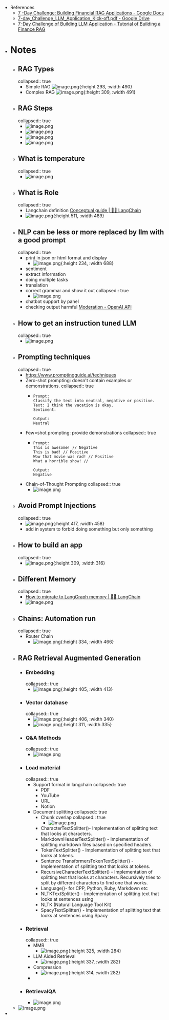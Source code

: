 - References
	- [7 -Day Challenge: Building Financial RAG Applications - Google Docs](https://docs.google.com/document/d/1l_ac__ZcPfBRCouDbXp6tWuOkWr3xZHz-omkcuLvj-8/edit?tab=t.0#heading=h.amts8o5sbb4h)
	- [7-day_Challenge_LLM_Application_Kick-off.pdf - Google Drive](https://drive.google.com/file/d/1CcgYUM-5O-qw61aDX2rYR-2YJSsm-XS6/view)
	- [7-Day Challenge of Building LLM Application -  Tutorial of Building a Finance RAG](https://www.youtube.com/watch?v=9nsas7HvT90&list=PLutB-DANVpnRCiUXGHGSF0B6JI46ZxwgR&index=2)
- # Notes
	- ## RAG Types
	  collapsed:: true
		- Simple RAG
		  ![image.png](../assets/image_1736231981098_0.png){:height 293, :width 490}
		- Complex RAG
		  ![image.png](../assets/image_1736232015662_0.png){:height 309, :width 491}
	- ## RAG Steps
	  collapsed:: true
		- ![image.png](../assets/image_1736232075114_0.png)
		- ![image.png](../assets/image_1736232088060_0.png)
		- ![image.png](../assets/image_1736232104000_0.png)
		- ![image.png](../assets/image_1736232113318_0.png)
	- ## What is temperature
	  collapsed:: true
		- ![image.png](../assets/image_1737011428763_0.png)
	- ## What is Role
	  collapsed:: true
		- Langchain definition [Conceptual guide | 🦜️🔗 LangChain](https://python.langchain.com/v0.2/docs/concepts/#messages)
		- ![image.png](../assets/image_1737011633007_0.png){:height 511, :width 489}
	- ## NLP can be less or more replaced by llm with a good prompt
	  collapsed:: true
		- print in json or html format and display
			- ![image.png](../assets/image_1737011159753_0.png){:height 234, :width 688}
		- sentiment
		- extract information
		- doing multiple tasks
		- translation
		- correct grammar and show it out
		  collapsed:: true
			- ![image.png](../assets/image_1737011193732_0.png)
		- chatbot support by panel
		- checking output harmful  [Moderation - OpenAI API](https://platform.openai.com/docs/guides/moderation)
	- ## How to get an instruction tuned LLM
	  collapsed:: true
		- ![image.png](../assets/image_1737014712140_0.png)
	- ## Prompting techniques
	  collapsed:: true
		- https://www.promptingguide.ai/techniques
		- Zero-shot prompting: doesn't contain examples or demonstrations.
		  collapsed:: true
			- ```
			  Prompt:
			  Classify the text into neutral, negative or positive. 
			  Text: I think the vacation is okay.
			  Sentiment:
			  
			  Output:
			  Neutral
			  ```
		- Few=shot prompting: provide demonstrations
		  collapsed:: true
			- ```
			  Prompt:
			  This is awesome! // Negative
			  This is bad! // Positive
			  Wow that movie was rad! // Positive
			  What a horrible show! //
			  
			  Output:
			  Negative
			  ```
		- Chain-of-Thought Prompting
		  collapsed:: true
			- ![image.png](../assets/image_1737014582786_0.png)
	- ## Avoid Prompt Injections
	  collapsed:: true
		- ![image.png](../assets/image_1737015942872_0.png){:height 417, :width 458}
		- add in system to forbid doing something but only something
	- ## How to build an app
	  collapsed:: true
		- ![image.png](../assets/image_1737019853178_0.png){:height 309, :width 316}
	- ## Different Memory
	  collapsed:: true
		- [How to migrate to LangGraph memory | 🦜️🔗 LangChain](https://python.langchain.com/docs/versions/migrating_memory/)
		- ![image.png](../assets/image_1737121972408_0.png)
	- ## Chains: Automation run
	  collapsed:: true
		- Router Chain
			- ![image.png](../assets/image_1737121784682_0.png){:height 334, :width 466}
	- ## RAG Retrieval Augmented Generation
		- ### Embedding
		  collapsed:: true
			- ![image.png](../assets/image_1737122882602_0.png){:height 405, :width 413}
		- ### Vector database
		  collapsed:: true
			- ![image.png](../assets/image_1737122936433_0.png){:height 406, :width 340}
			- ![image.png](../assets/image_1737122955723_0.png){:height 311, :width 335}
		- ### Q&A Methods
		  collapsed:: true
			- ![image.png](../assets/image_1737123359880_0.png)
		- ### Load material
		  collapsed:: true
			- Support format in langchain
			  collapsed:: true
				- PDF
				- YouTube
				- URL
				- Notion
			- Document splitting
			  collapsed:: true
				- Chunk overlap
				  collapsed:: true
					- ![image.png](../assets/image_1737191511602_0.png)
				- CharacterTextSplitter()- Implementation of splitting text that looks at characters.
				- MarkdownHeaderTextSplitter() - Implementation of splitting markdown files based on specified headers.
				- TokenTextSplitter() - Implementation of splitting text that looks at tokens.
				- Sentence TransformersTokenTextSplitter() - Implementation of splitting text that looks at tokens.
				- RecursiveCharacterTextSplitter() - Implementation of splitting text that looks at characters. Recursively tries to split by different characters to find one that works.
				- Language()- for CPP, Python, Ruby, Markdown etc
				- NLTKTextSplitter() - Implementation of splitting text that looks at sentences using
				- NLTK (Natural Language Tool Kit)
				- SpacyTextSplitter() - Implementation of splitting text that looks at sentences using Spacy
		- ### Retrieval
		  collapsed:: true
			- MMR
				- ![image.png](../assets/image_1737212440928_0.png){:height 325, :width 284}
			- LLM Aided Retrieval
				- ![image.png](../assets/image_1737212475081_0.png){:height 337, :width 282}
			- Compression
				- ![image.png](../assets/image_1737212501427_0.png){:height 314, :width 282}
			-
		- ### RetrievalQA
			- ![image.png](../assets/image_1737213077761_0.png)
	- ![image.png](../assets/image_1737286778035_0.png)
-